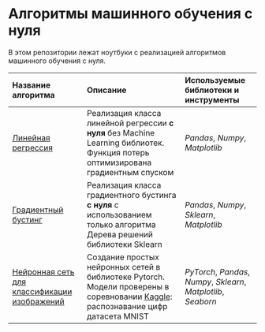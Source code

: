 # Алгоритмы машинного обучения с нуля

В этом репозитории лежат ноутбуки с реализацией алгоритмов машинного обучения с нуля.

| Название алгоритма | Описание | Используемые библиотеки и инструменты | 
| :---------------------- | :---------------------- | :---------------------- |
| [Линейная регрессия](https://github.com/aleksandr-del/machine-learning-algorithms-from-scratch/blob/main/linear_regression_from_scratch.ipynb) | Реализация класса линейной регрессии **с нуля** без Machine Learning библиотек. Функция потерь оптимизирована градиентным спуском | *Pandas*, *Numpy*, *Matplotlib* |
| [Градиентный бустинг](https://github.com/aleksandr-del/machine-learning-algorithms-from-scratch/blob/main/graident_boosting_from_scratch.ipynb) | Реализация класса градиентного бустинга **с нуля** с использованием только алгоритма Дерева решений библиотеки Sklearn | *Pandas*, *Numpy*, *Sklearn*, *Matplotlib* |
| [Нейронная сеть для классификации изображений](https://github.com/aleksandr-del/machine-learning-algorithms-from-scratch/blob/main/simple_neural_network_with_pytorch.ipynb) | Создание простых нейронных сетей в библиотеке Pytorch. Модели проверены в соревновании [Kaggle](https://www.kaggle.com/competitions/digit-recognizer/overview): распознавание цифр датасета MNIST | *PyTorch*, *Pandas*, *Numpy*, *Sklearn*, *Matplotlib*, *Seaborn* |
